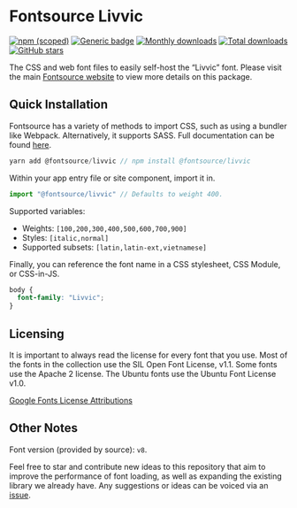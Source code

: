 # Fontsource Livvic

[![npm (scoped)](https://img.shields.io/npm/v/@fontsource/livvic?color=brightgreen)](https://www.npmjs.com/package/@fontsource/livvic) [![Generic badge](https://img.shields.io/badge/fontsource-passing-brightgreen)](https://github.com/fontsource/fontsource) [![Monthly downloads](https://badgen.net/npm/dm/@fontsource/livvic)](https://github.com/fontsource/fontsource) [![Total downloads](https://badgen.net/npm/dt/@fontsource/livvic)](https://github.com/fontsource/fontsource) [![GitHub stars](https://img.shields.io/github/stars/fontsource/fontsource.svg?style=social&label=Star)](https://github.com/fontsource/fontsource/stargazers)

The CSS and web font files to easily self-host the “Livvic” font. Please visit the main [Fontsource website](https://fontsource.org/fonts/livvic) to view more details on this package.

## Quick Installation

Fontsource has a variety of methods to import CSS, such as using a bundler like Webpack. Alternatively, it supports SASS. Full documentation can be found [here](https://fontsource.org/docs/introduction).

```javascript
yarn add @fontsource/livvic // npm install @fontsource/livvic
```

Within your app entry file or site component, import it in.

```javascript
import "@fontsource/livvic" // Defaults to weight 400.
```

Supported variables:

- Weights: `[100,200,300,400,500,600,700,900]`
- Styles: `[italic,normal]`
- Supported subsets: `[latin,latin-ext,vietnamese]`

Finally, you can reference the font name in a CSS stylesheet, CSS Module, or CSS-in-JS.

```css
body {
  font-family: "Livvic";
}
```

## Licensing

It is important to always read the license for every font that you use.
Most of the fonts in the collection use the SIL Open Font License, v1.1. Some fonts use the Apache 2 license. The Ubuntu fonts use the Ubuntu Font License v1.0.

[Google Fonts License Attributions](https://fonts.google.com/attribution)

## Other Notes

Font version (provided by source): `v8`.

Feel free to star and contribute new ideas to this repository that aim to improve the performance of font loading, as well as expanding the existing library we already have. Any suggestions or ideas can be voiced via an [issue](https://github.com/fontsource/fontsource/issues).
